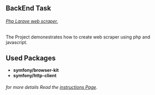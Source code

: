 ## BackEnd Task

###### [Php Larave web scraper.](https://github.com/AhmedHumk/Web-Scraping-Using-Laravel/tree/main/BackendTask/Task1 "Php Laravel web scraper.")

The Project demonestrates how to create web scraper using php and javascript.

## Used Packages
- **symfony/browser-kit**
- **symfony/http-client**

###### for more details Read the [instructions Page](https://github.com/AhmedHumk/Web-Scraping-Using-Laravel/tree/main/BackendTask/Instructions "instructions Page").
